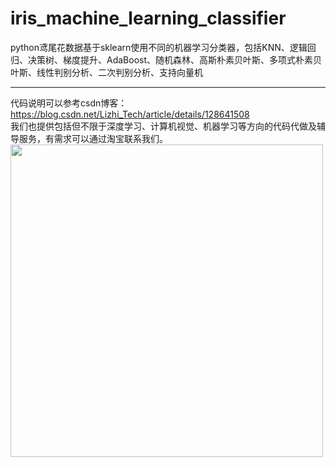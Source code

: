 # iris_machine_learning_classifier
python鸢尾花数据基于sklearn使用不同的机器学习分类器，包括KNN、逻辑回归、决策树、梯度提升、AdaBoost、随机森林、高斯朴素贝叶斯、多项式朴素贝叶斯、线性判别分析、二次判别分析、支持向量机
****
代码说明可以参考csdn博客：https://blog.csdn.net/Lizhi_Tech/article/details/128641508    
我们也提供包括但不限于深度学习、计算机视觉、机器学习等方向的代码代做及辅导服务，有需求可以通过淘宝联系我们。  
<img src="https://github.com/lizhiTech/pytorch_simple_teaching_example/blob/main/%E6%B7%98%E5%AE%9D%E5%BA%97%E9%93%BA.jpg" width="500px">
